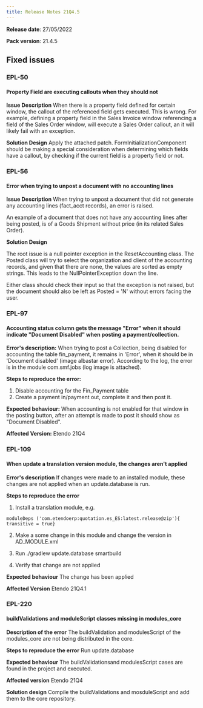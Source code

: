 ```yaml
---
title: Release Notes 21Q4.5
---
```

**Release date**: 27/05/2022

**Pack version**: 21.4.5


## Fixed issues


### EPL-50 
#### Property Field are executing callouts when they should not
**Issue Description**
When there is a property field defined for certain window, the callout of the referenced field gets executed. This is wrong.
For example, defining a property field in the Sales Invoice window referencing a field of the Sales Order window, will execute a Sales Order callout, an it will likely fail with an exception.

**Solution Design**
Apply the attached patch.
FormInitializationComponent should be making a special consideration when determining which fields have a callout, by checking if the current field is a property field or not.

### EPL-56 
#### Error when trying to unpost a document with no accounting lines
**Issue Description**
When trying to unpost a document that did not generate any accounting lines (fact_acct records), an error is raised.

An example of a document that does not have any accounting lines after being posted, is of a Goods Shipment without price (in its related Sales Order).

**Solution Design**

The root issue is a null pointer exception in the ResetAccounting class. The Posted class will try to select the organization and client of the accounting records, and given that there are none, the values are sorted as empty strings. This leads to the NullPointerException down the line.

Either class should check their input so that the exception is not raised, but the document should also be left as Posted = 'N' without errors facing the user.

### EPL-97 
#### Accounting status column gets the message "Error" when it should indicate "Document Disabled" when posting a payment/collection.

**Error's description:**
When trying to post a Collection, being disabled for accounting the table fin_payment, it remains in 'Error', when it should be in 'Document disabled' (image albastar error).
According to the log, the error is in the module com.smf.jobs (log image is attached).

**Steps to reproduce the error:**
1. Disable accounting for the Fin_Payment table
2. Create a payment in/payment out, complete it and then post it.

**Expected behaviour:**
When accounting is not enabled for that window in the posting button, after an attempt is made to post it should show as "Document Disabled".

**Affected Version:**
Etendo 21Q4

### EPL-109 
#### When update a translation version module, the changes aren't applied
**Error's description**
If changes were made to an installed module, these changes are not applied when an update.database is run.

**Steps to reproduce the error**
1. Install a translation module,  e.g. 

```
moduleDeps ('com.etendoerp:quotation.es_ES:latest.release@zip'){ transitive = true}
```

2. Make a some change in this module and change the version in AD_MODULE.xml

3. Run ./gradlew update.database smartbuild

4. Verify that change are not applied

**Expected behaviour**
The change has been applied

**Affected Version**
Etendo 21Q4.1


### EPL-220 
#### buildValidations and moduleScript classes missing in modules_core
**Description of the error**
The buildValidation and modulesScript of the modules_core are not being distributed in the core.

**Steps to reproduce the error**
Run update.database

**Expected behaviour**
The buildValidationsand modulesScript cases are found in the project and executed.

**Affected version**
Etendo 21Q4

**Solution design**
Compile the buildValidations and mosduleScript and add them to the core repository.

